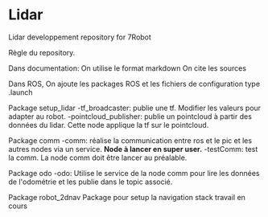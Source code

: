 # Lidar
Lidar developpement repository for 7Robot

Règle du repository.

Dans documentation:
	On utilise le format markdown
	On cite les sources

Dans ROS, On ajoute les packages ROS et les fichiers de configuration type .launch

Package setup_lidar
	-tf_broadcaster: publie une tf. Modifier les valeurs pour adapter au robot.
	-pointcloud_publisher: publie un pointcloud à partir des données du lidar. Cette node applique la tf sur le pointcloud.

Package comm
	-comm: réalise la communication entre ros et le pic et les autres nodes via un service. **Node à lancer en super user.**
	-testComm: test la comm. La node comm doit être lancer au préalable.

Package odo
	-odo: Utilise le service de la node comm pour lire les données de l'odométrie et les publie dans le topic associé.

Package robot_2dnav
	Package pour setup la navigation stack travail en cours
